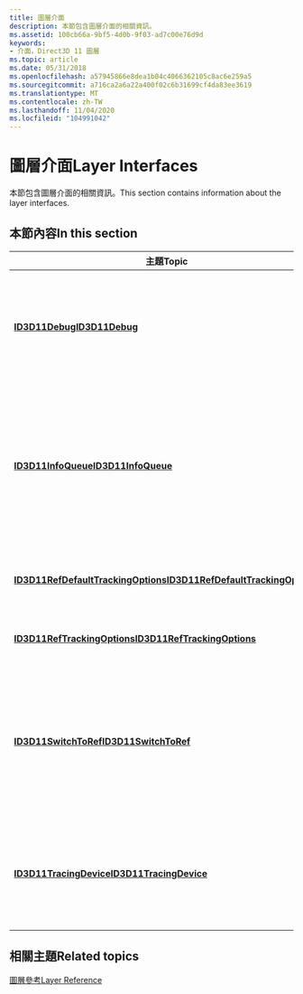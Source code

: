 ```yaml
---
title: 圖層介面
description: 本節包含圖層介面的相關資訊。
ms.assetid: 100cb66a-9bf5-4d0b-9f03-ad7c00e76d9d
keywords:
- 介面，Direct3D 11 圖層
ms.topic: article
ms.date: 05/31/2018
ms.openlocfilehash: a57945866e8dea1b04c4066362105c8ac6e259a5
ms.sourcegitcommit: a716ca2a6a22a400f02c6b31699cf4da83ee3619
ms.translationtype: MT
ms.contentlocale: zh-TW
ms.lasthandoff: 11/04/2020
ms.locfileid: "104991042"
---
```

# <a name="layer-interfaces"></a><span data-ttu-id="eeab7-104">圖層介面</span><span class="sxs-lookup"><span data-stu-id="eeab7-104">Layer Interfaces</span></span>

<span data-ttu-id="eeab7-105">本節包含圖層介面的相關資訊。</span><span class="sxs-lookup"><span data-stu-id="eeab7-105">This section contains information about the layer interfaces.</span></span>


## <a name="in-this-section"></a><span data-ttu-id="eeab7-106">本節內容</span><span class="sxs-lookup"><span data-stu-id="eeab7-106">In this section</span></span>



<table>
<colgroup>
<col style="width: 50%" />
<col style="width: 50%" />
</colgroup>
<thead>
<tr class="header">
<th><span data-ttu-id="eeab7-107">主題</span><span class="sxs-lookup"><span data-stu-id="eeab7-107">Topic</span></span></th>
<th><span data-ttu-id="eeab7-108">描述</span><span class="sxs-lookup"><span data-stu-id="eeab7-108">Description</span></span></th>
</tr>
</thead>
<tbody>
<tr class="odd">
<td><span data-ttu-id="eeab7-109"><a href="/windows/desktop/api/D3D11SDKLayers/nn-d3d11sdklayers-id3d11debug"><strong>ID3D11Debug</strong></a></span><span class="sxs-lookup"><span data-stu-id="eeab7-109"><a href="/windows/desktop/api/D3D11SDKLayers/nn-d3d11sdklayers-id3d11debug"><strong>ID3D11Debug</strong></a></span></span><br/></td>
<td><span data-ttu-id="eeab7-110">Debug 介面可控制偵錯工具的設定、驗證管線狀態，而且只有在開啟 debug 層時才能使用。</span><span class="sxs-lookup"><span data-stu-id="eeab7-110">A debug interface controls debug settings, validates pipeline state and can only be used if the debug layer is turned on.</span></span><br/></td>
</tr>
<tr class="even">
<td><span data-ttu-id="eeab7-111"><a href="/windows/desktop/api/D3D11SDKLayers/nn-d3d11sdklayers-id3d11infoqueue"><strong>ID3D11InfoQueue</strong></a></span><span class="sxs-lookup"><span data-stu-id="eeab7-111"><a href="/windows/desktop/api/D3D11SDKLayers/nn-d3d11sdklayers-id3d11infoqueue"><strong>ID3D11InfoQueue</strong></a></span></span><br/></td>
<td><span data-ttu-id="eeab7-112">資訊佇列介面會儲存、抓取及篩選 debug 訊息。</span><span class="sxs-lookup"><span data-stu-id="eeab7-112">An information-queue interface stores, retrieves, and filters debug messages.</span></span> <span data-ttu-id="eeab7-113">佇列包含訊息佇列、選擇性的儲存體篩選堆疊，以及選擇性的抓取篩選堆疊。</span><span class="sxs-lookup"><span data-stu-id="eeab7-113">The queue consists of a message queue, an optional storage filter stack, and a optional retrieval filter stack.</span></span><br/></td>
</tr>
<tr class="odd">
<td><span data-ttu-id="eeab7-114"><a href="/windows/desktop/api/D3D11SDKLayers/nn-d3d11sdklayers-id3d11refdefaulttrackingoptions"><strong>ID3D11RefDefaultTrackingOptions</strong></a></span><span class="sxs-lookup"><span data-stu-id="eeab7-114"><a href="/windows/desktop/api/D3D11SDKLayers/nn-d3d11sdklayers-id3d11refdefaulttrackingoptions"><strong>ID3D11RefDefaultTrackingOptions</strong></a></span></span><br/></td>
<td><span data-ttu-id="eeab7-115">預設追蹤介面集會設定參考預設追蹤選項。</span><span class="sxs-lookup"><span data-stu-id="eeab7-115">The default tracking interface sets reference default tracking options.</span></span><br/></td>
</tr>
<tr class="even">
<td><span data-ttu-id="eeab7-116"><a href="/windows/desktop/api/D3D11SDKLayers/nn-d3d11sdklayers-id3d11reftrackingoptions"><strong>ID3D11RefTrackingOptions</strong></a></span><span class="sxs-lookup"><span data-stu-id="eeab7-116"><a href="/windows/desktop/api/D3D11SDKLayers/nn-d3d11sdklayers-id3d11reftrackingoptions"><strong>ID3D11RefTrackingOptions</strong></a></span></span><br/></td>
<td><span data-ttu-id="eeab7-117">追蹤介面會設定參考追蹤選項。</span><span class="sxs-lookup"><span data-stu-id="eeab7-117">The tracking interface sets reference tracking options.</span></span><br/></td>
</tr>
<tr class="odd">
<td><span data-ttu-id="eeab7-118"><a href="/windows/desktop/api/D3D11SDKLayers/nn-d3d11sdklayers-id3d11switchtoref"><strong>ID3D11SwitchToRef</strong></a></span><span class="sxs-lookup"><span data-stu-id="eeab7-118"><a href="/windows/desktop/api/D3D11SDKLayers/nn-d3d11sdklayers-id3d11switchtoref"><strong>ID3D11SwitchToRef</strong></a></span></span><br/></td>
<td><blockquote>
[!Note]<br />
<span data-ttu-id="eeab7-119">Direct3D 11 中不支援 <a href="/windows/desktop/api/D3D11SDKLayers/nn-d3d11sdklayers-id3d11switchtoref"><strong>ID3D11SwitchToRef</strong></a> 介面和其方法。</span><span class="sxs-lookup"><span data-stu-id="eeab7-119">The <a href="/windows/desktop/api/D3D11SDKLayers/nn-d3d11sdklayers-id3d11switchtoref"><strong>ID3D11SwitchToRef</strong></a> interface and its methods are not supported in Direct3D 11.</span></span>
</blockquote>
<br/></td>
</tr>
<tr class="even">
<td><span data-ttu-id="eeab7-120"><a href="/windows/desktop/api/D3D11SDKLayers/nn-d3d11sdklayers-id3d11tracingdevice"><strong>ID3D11TracingDevice</strong></a></span><span class="sxs-lookup"><span data-stu-id="eeab7-120"><a href="/windows/desktop/api/D3D11SDKLayers/nn-d3d11sdklayers-id3d11tracingdevice"><strong>ID3D11TracingDevice</strong></a></span></span><br/></td>
<td><span data-ttu-id="eeab7-121">追蹤裝置介面會設定著色器追蹤資訊，以便正確記錄和播放著色器的執行。</span><span class="sxs-lookup"><span data-stu-id="eeab7-121">The tracing device interface sets shader tracking information, which enables accurate logging and playback of shader execution.</span></span><br/></td>
</tr>
</tbody>
</table>



 

## <a name="related-topics"></a><span data-ttu-id="eeab7-122">相關主題</span><span class="sxs-lookup"><span data-stu-id="eeab7-122">Related topics</span></span>

<dl> <dt>

[<span data-ttu-id="eeab7-123">圖層參考</span><span class="sxs-lookup"><span data-stu-id="eeab7-123">Layer Reference</span></span>](d3d11-graphics-reference-d3d11-layer.md)
</dt> </dl>

 

 





